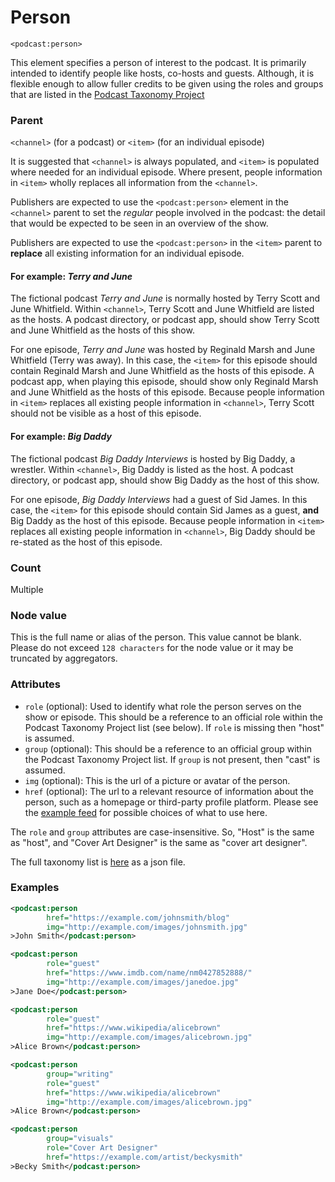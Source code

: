 # Person

`<podcast:person>`

This element specifies a person of interest to the podcast. It is primarily intended to identify people like hosts, co-hosts and guests. Although, it is flexible enough to allow fuller credits to be given using the roles and groups that are listed in the [Podcast Taxonomy Project](https://podcasttaxonomy.com/)

### Parent

`<channel>` (for a podcast) or `<item>` (for an individual episode)

It is suggested that `<channel>` is always populated, and `<item>` is populated where needed for an individual episode. Where present, people information in `<item>` wholly replaces all information from the `<channel>`.

Publishers are expected to use the `<podcast:person>` element in the `<channel>` parent to set the _regular_ people involved in the podcast: the detail that would be expected to be seen in an overview of the show.

Publishers are expected to use the `<podcast:person>` in the `<item>` parent to **replace** all existing information for an individual episode.

#### For example: _Terry and June_

The fictional podcast _Terry and June_ is normally hosted by Terry Scott and June Whitfield. Within `<channel>`, Terry Scott and June Whitfield are listed as the hosts. A podcast directory, or podcast app, should show Terry Scott and June Whitfield as the hosts of this show.

For one episode, _Terry and June_ was hosted by Reginald Marsh and June Whitfield (Terry was away). In this case, the `<item>` for this episode should contain Reginald Marsh and June Whitfield as the hosts of this episode. A podcast app, when playing this episode, should show only Reginald Marsh and June Whitfield as the hosts of this episode. Because people information in `<item>` replaces all existing people information in `<channel>`, Terry Scott should not be visible as a host of this episode.

#### For example: _Big Daddy_

The fictional podcast _Big Daddy Interviews_ is hosted by Big Daddy, a wrestler. Within `<channel>`, Big Daddy is listed as the host. A podcast directory, or podcast app, should show Big Daddy as the host of this show.

For one episode, _Big Daddy Interviews_ had a guest of Sid James. In this case, the `<item>` for this episode should contain Sid James as a guest, **and** Big Daddy as the host of this episode. Because people information in `<item>` replaces all existing people information in `<channel>`, Big Daddy should be re-stated as the host of this episode.

### Count

Multiple

### Node value

This is the full name or alias of the person. This value cannot be blank. Please do not exceed `128 characters` for the node value or it may be truncated by aggregators.

### Attributes

- `role` (optional): Used to identify what role the person serves on the show or episode. This should be a reference to an official role within the Podcast Taxonomy Project list (see below). If `role` is missing then "host" is assumed.
- `group` (optional): This should be a reference to an official group within the Podcast Taxonomy Project list. If `group` is not present, then "cast" is assumed.
- `img` (optional): This is the url of a picture or avatar of the person.
- `href` (optional): The url to a relevant resource of information about the person, such as a homepage or third-party profile platform. Please see the [example feed](https://github.com/Podcastindex-org/podcast-namespace/blob/main/example.xml) for possible choices of what to use here.

The `role` and `group` attributes are case-insensitive. So, "Host" is the same as "host", and "Cover Art Designer" is the same as "cover art designer".

The full taxonomy list is [here](https://github.com/Podcastindex-org/podcast-namespace/blob/main/taxonomy.json) as a json file.

### Examples

```xml
<podcast:person
        href="https://example.com/johnsmith/blog"
        img="http://example.com/images/johnsmith.jpg"
>John Smith</podcast:person>
```

```xml
<podcast:person
        role="guest"
        href="https://www.imdb.com/name/nm0427852888/"
        img="http://example.com/images/janedoe.jpg"
>Jane Doe</podcast:person>
```

```xml
<podcast:person
        role="guest"
        href="https://www.wikipedia/alicebrown"
        img="http://example.com/images/alicebrown.jpg"
>Alice Brown</podcast:person>
```

```xml
<podcast:person
        group="writing"
        role="guest"
        href="https://www.wikipedia/alicebrown"
        img="http://example.com/images/alicebrown.jpg"
>Alice Brown</podcast:person>
```

```xml
<podcast:person
        group="visuals"
        role="Cover Art Designer"
        href="https://example.com/artist/beckysmith"
>Becky Smith</podcast:person>
```
